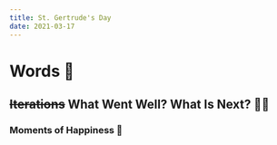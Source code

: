 ```yaml
---
title: St. Gertrude's Day
date: 2021-03-17
---
```

# Words 📄

 

## ~~Iterations~~   What Went Well? What Is Next? 🦸‍♀️



### Moments of Happiness 🥰